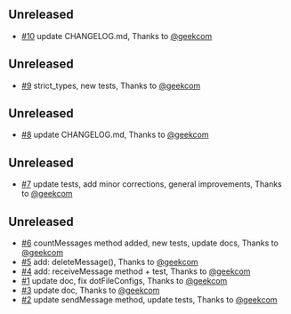 <!-- changelog-linker -->

<!-- dumped content start -->

## Unreleased

- [#10] update CHANGELOG.md, Thanks to [@geekcom]

<!-- dumped content end -->

<!-- dumped content start -->

## Unreleased

- [#9] strict_types, new tests, Thanks to [@geekcom]

<!-- dumped content end -->

<!-- dumped content start -->

## Unreleased

- [#8] update CHANGELOG.md, Thanks to [@geekcom]

<!-- dumped content end -->

<!-- dumped content start -->

## Unreleased

- [#7] update tests, add minor corrections, general improvements, Thanks to [@geekcom]

<!-- dumped content end -->

<!-- dumped content start -->

## Unreleased

- [#6] countMessages method added, new tests, update docs, Thanks to [@geekcom]
- [#5] add: deleteMessage(), Thanks to [@geekcom]
- [#4] add: receiveMessage method + test, Thanks to [@geekcom]
- [#1] update doc, fix dotFileConfigs, Thanks to [@geekcom]
- [#3] update doc, Thanks to [@geekcom]
- [#2] update sendMessage method, update tests, Thanks to [@geekcom]

<!-- dumped content end -->
[#6]: https://github.com/geekcom/felicio/pull/6
[#5]: https://github.com/geekcom/felicio/pull/5
[#4]: https://github.com/geekcom/felicio/pull/4
[#3]: https://github.com/geekcom/felicio/pull/3
[#2]: https://github.com/geekcom/felicio/pull/2
[#1]: https://github.com/geekcom/felicio/pull/1
[@geekcom]: https://github.com/geekcom
[#7]: https://github.com/geekcom/felicio/pull/7
[#8]: https://github.com/geekcom/felicio/pull/8
[#9]: https://github.com/geekcom/felicio/pull/9
[#10]: https://github.com/geekcom/felicio/pull/10